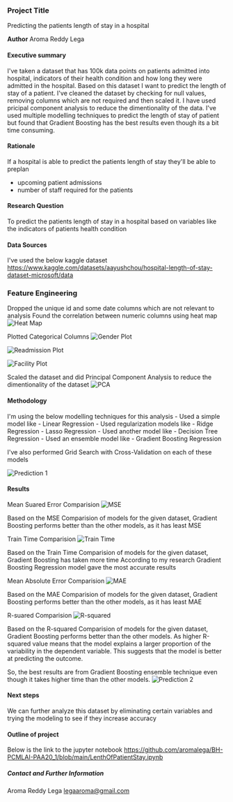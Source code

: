 ### Project Title
Predicting the patients length of stay in a hospital

**Author**
Aroma Reddy Lega

#### Executive summary
I've taken a dataset that has 100k data points on patients admitted into hospital, indicators of their health condition and how long they were admitted in the hospital. Based on this dataset I want to predict the length of stay of a patient. I've cleaned the dataset by checking for null values, removing columns which are not required and then scaled it. I have used pricipal component analysis to reduce the dimentionality of the data. I've used multiple modelling techniques to predict the length of stay of patient but found that Gradient Boosting has the best results even though its a bit time consuming.

#### Rationale
If a hospital is able to predict the patients length of stay they'll be able to preplan
- upcoming patient admissions
- number of staff required for the patients


#### Research Question
To predict the patients length of stay in a hospital based on variables like the indicators of patients health condition

#### Data Sources
I've used the below kaggle dataset
https://www.kaggle.com/datasets/aayushchou/hospital-length-of-stay-dataset-microsoft/data

### Feature Engineering
Dropped the unique id and some date columns which are not relevant to analysis
Found the correlation between numeric columns using heat map
![Heat Map](https://github.com/user-attachments/assets/c3640713-e133-4b49-87d3-cbe8d5add111)

Plotted Categorical Columns
![Gender Plot](https://github.com/user-attachments/assets/a901bfe1-b14a-4eb3-86e7-9eb4972f7bd9)

![Readmission Plot](https://github.com/user-attachments/assets/b8eb0f9c-1fad-4b8f-a6bf-de3fa162e372)

![Facility Plot](https://github.com/user-attachments/assets/f8a5ccf2-5a0f-4a14-a7a2-44b8b50ebd3b)

Scaled the dataset and did Principal Component Analysis to reduce the dimentionality of the dataset
![PCA](https://github.com/user-attachments/assets/0749060f-fb1a-4856-a7ef-ae05c2d13283)


#### Methodology
I'm using the below modelling techniques for this analysis
    - Used a simple model like 
        - Linear Regression
    - Used regularization models like 
        - Ridge Regression
        - Lasso Regression
    - Used another model like 
        - Decision Tree Regression
    - Used an ensemble model like
        - Gradient Boosting Regression

I've also performed Grid Search with Cross-Validation on each of these models

![Prediction 1](https://github.com/user-attachments/assets/aebb6df4-8489-4139-a159-fd5c5035605d)


#### Results
Mean Suared Error Comparision
![MSE](https://github.com/user-attachments/assets/0487bf86-a96c-4eaa-a1f5-7e5c3ab6918a)

Based on the MSE Comparision of models for the given dataset, Gradient Boosting performs better than the other models, as it has least MSE

Train Time Comparision
![Train Time](https://github.com/user-attachments/assets/0b5b269a-75bc-420f-822d-904502cc17b9)

Based on the Train Time Comparision of models for the given dataset, Gradient Boosting has taken more time
According to my research Gradient Boosting Regression model gave the most accurate results

Mean Absolute Error Comparision
![MAE](https://github.com/user-attachments/assets/9c4d7538-79e2-4468-a282-f6600e27cfca)

Based on the MAE Comparision of models for the given dataset, Gradient Boosting performs better than the other models, as it has least MAE

R-suared Comparision
![R-squared](https://github.com/user-attachments/assets/bb5db71b-5427-4f25-8eae-8ddfea081fef)

Based on the R-squared Comparision of models for the given dataset, Gradient Boosting performs better than the other models. As higher R-squared value means that the model explains a larger proportion of the variability in the dependent variable. This suggests that the model is better at predicting the outcome. 

So, the best results are from Gradient Boosting ensemble technique even though it takes higher time than the other models.
![Prediction 2](https://github.com/user-attachments/assets/58fc016b-603b-4080-8e28-90322900200b)


#### Next steps
We can further analyze this dataset by eliminating certain variables and trying the modeling to see if they increase accuracy

#### Outline of project
Below is the link to the jupyter notebook
https://github.com/aromalega/BH-PCMLAI-PAA20_1/blob/main/LenthOfPatientStay.ipynb


##### Contact and Further Information
Aroma Reddy Lega
legaaroma@gmail.com
